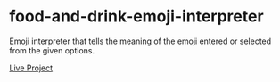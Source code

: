 # food-and-drink-emoji-interpreter

Emoji interpreter that tells the meaning of the emoji entered or selected from the given options.

[Live Project](https://o62r4.csb.app/)
